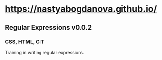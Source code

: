 # https://nastyabogdanova.github.io/
## Regular Expressions v0.0.2
### CSS, HTML, GIT


Training in writing regular expressions.